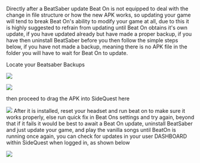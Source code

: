 Directly after a BeatSaber update Beat On is not equipped to deal with the change in file structure or how the new APK works, so updating your game will tend to break Beat On's ability to modify your game at all, due to this it is highly suggested to refrain from updating until Beat On obtains it's own update, if you have updated already but have made a proper backup, if you have then uninstall BeatSaber before you then follow the simple steps below, if you have not made a backup, meaning there is no APK file in the folder you will have to wait for Beat On to update.

Locate your Beatsaber Backups

![](https://cdn.discordapp.com/attachments/615234075778875453/616917885452943370/Screenshot_86.png)

![](https://cdn.discordapp.com/attachments/615234075778875453/616917883607580673/Screenshot_87.png)

then proceed to drag the APK into SideQuest here

![](https://cdn.discordapp.com/attachments/615234075778875453/616918237824942080/dragdropheretosidequest.png)
After it is installed, reset your headset and run beat on to make sure it works properly, else run quick fix in Beat Ons settings and try again, beyond that if it fails it would be best to await a Beat On update, uninstall BeatSaber and just update your game, and play the vanilla songs until BeatOn is running once again, you can check for updates in your user DASHBOARD within SideQuest when logged in, as shown below

![](https://cdn.discordapp.com/attachments/615234075778875453/616920236863520779/Screenshot_88.png)